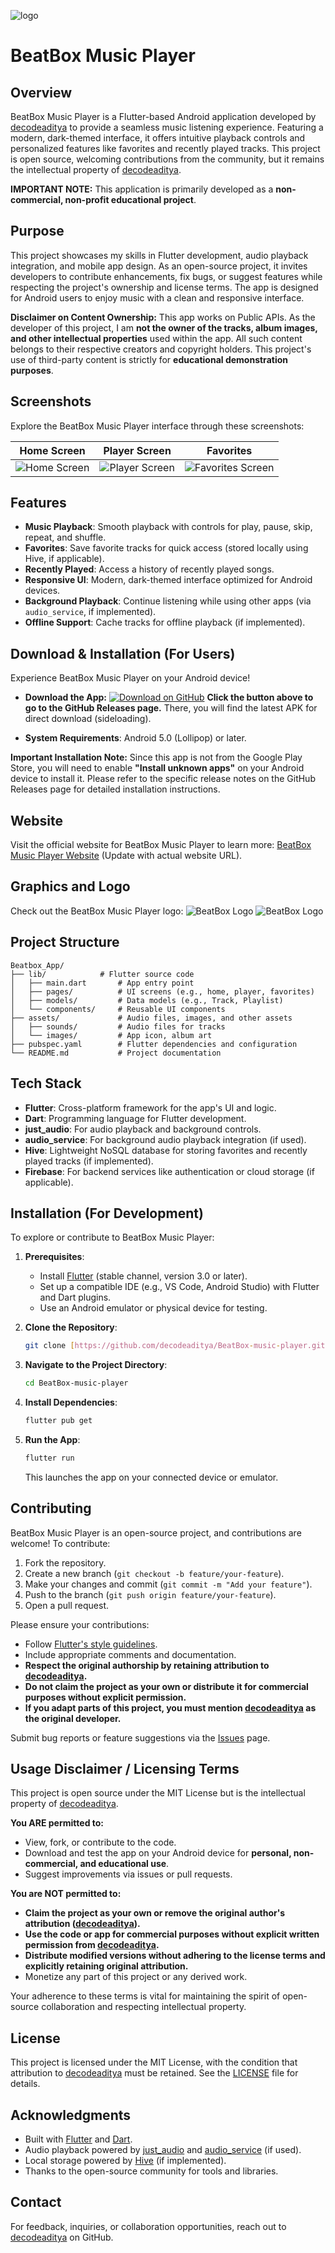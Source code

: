 ![logo](assets/beatbox-poster.png)

# BeatBox Music Player

## Overview
BeatBox Music Player is a Flutter-based Android application developed by [decodeaditya](https://github.com/decodeaditya) to provide a seamless music listening experience. Featuring a modern, dark-themed interface, it offers intuitive playback controls and personalized features like favorites and recently played tracks. This project is open source, welcoming contributions from the community, but it remains the intellectual property of [decodeaditya](https://github.com/decodeaditya).

**IMPORTANT NOTE:** This application is primarily developed as a **non-commercial, non-profit educational project**.

## Purpose
This project showcases my skills in Flutter development, audio playback integration, and mobile app design. As an open-source project, it invites developers to contribute enhancements, fix bugs, or suggest features while respecting the project's ownership and license terms. The app is designed for Android users to enjoy music with a clean and responsive interface.

**Disclaimer on Content Ownership:**
This app works on Public APIs. As the developer of this project, I am **not the owner of the tracks, album images, and other intellectual properties** used within the app. All such content belongs to their respective creators and copyright holders. This project's use of third-party content is strictly for **educational demonstration purposes**.

## Screenshots
Explore the BeatBox Music Player interface through these screenshots:

| Home Screen | Player Screen | Favorites |
|-------------|--------------|-----------|
| ![Home Screen](assets/2.png) | ![Player Screen](assets/3.png) | ![Favorites Screen](assets/List.png) |

## Features
- **Music Playback**: Smooth playback with controls for play, pause, skip, repeat, and shuffle.
- **Favorites**: Save favorite tracks for quick access (stored locally using Hive, if applicable).
- **Recently Played**: Access a history of recently played songs.
- **Responsive UI**: Modern, dark-themed interface optimized for Android devices.
- **Background Playback**: Continue listening while using other apps (via `audio_service`, if implemented).
- **Offline Support**: Cache tracks for offline playback (if implemented).

## Download & Installation (For Users)

Experience BeatBox Music Player on your Android device!

- **Download the App:**
  [![Download on GitHub](https://img.shields.io/badge/Download%20on-GitHub%20Releases-181717?logo=github&style=for-the-badge)](https://github.com/decodeaditya/BeatBox-music-player/releases)
  **Click the button above to go to the GitHub Releases page.** There, you will find the latest APK for direct download (sideloading).

- **System Requirements**: Android 5.0 (Lollipop) or later.

**Important Installation Note:**
Since this app is not from the Google Play Store, you will need to enable **"Install unknown apps"** on your Android device to install it. Please refer to the specific release notes on the GitHub Releases page for detailed installation instructions.

## Website
Visit the official website for BeatBox Music Player to learn more:
[BeatBox Music Player Website](https://beatboxplayer.netlify.app) (Update with actual website URL).

## Graphics and Logo
Check out the BeatBox Music Player logo:
![BeatBox Logo](assets/logo-removebg.png)
![BeatBox Logo](assets/logo_txt.png)

## Project Structure

    Beatbox_App/
    ├── lib/            # Flutter source code
    │   ├── main.dart       # App entry point
    │   ├── pages/          # UI screens (e.g., home, player, favorites)
    │   ├── models/         # Data models (e.g., Track, Playlist)
    │   └── components/     # Reusable UI components
    ├── assets/             # Audio files, images, and other assets
    │   ├── sounds/         # Audio files for tracks
    │   └── images/         # App icon, album art
    ├── pubspec.yaml        # Flutter dependencies and configuration
    └── README.md           # Project documentation

## Tech Stack
- **Flutter**: Cross-platform framework for the app's UI and logic.
- **Dart**: Programming language for Flutter development.
- **just_audio**: For audio playback and background controls.
- **audio_service**: For background audio playback integration (if used).
- **Hive**: Lightweight NoSQL database for storing favorites and recently played tracks (if implemented).
- **Firebase**: For backend services like authentication or cloud storage (if applicable).

## Installation (For Development)
To explore or contribute to BeatBox Music Player:

1.  **Prerequisites**:
    -   Install [Flutter](https://flutter.dev/docs/get-started/install) (stable channel, version 3.0 or later).
    -   Set up a compatible IDE (e.g., VS Code, Android Studio) with Flutter and Dart plugins.
    -   Use an Android emulator or physical device for testing.

2.  **Clone the Repository**:
    ```bash
    git clone [https://github.com/decodeaditya/BeatBox-music-player.git](https://github.com/decodeaditya/BeatBox-music-player.git)
    ```

3.  **Navigate to the Project Directory**:
    ```bash
    cd BeatBox-music-player
    ```

4.  **Install Dependencies**:
    ```bash
    flutter pub get
    ```

5.  **Run the App**:
    ```bash
    flutter run
    ```
    This launches the app on your connected device or emulator.

## Contributing
BeatBox Music Player is an open-source project, and contributions are welcome! To contribute:
1.  Fork the repository.
2.  Create a new branch (`git checkout -b feature/your-feature`).
3.  Make your changes and commit (`git commit -m "Add your feature"`).
4.  Push to the branch (`git push origin feature/your-feature`).
5.  Open a pull request.

Please ensure your contributions:
-   Follow [Flutter's style guidelines](https://flutter.dev/docs/development/tools/formatting).
-   Include appropriate comments and documentation.
-   **Respect the original authorship by retaining attribution to [decodeaditya](https://github.com/decodeaditya).**
-   **Do not claim the project as your own or distribute it for commercial purposes without explicit permission.**
-   **If you adapt parts of this project, you must mention [decodeaditya](https://github.com/decodeaditya) as the original developer.**

Submit bug reports or feature suggestions via the [Issues](https://github.com/decodeaditya/BeatBox-music-player/issues) page.

## Usage Disclaimer / Licensing Terms
This project is open source under the MIT License but is the intellectual property of [decodeaditya](https://github.com/decodeaditya).

**You ARE permitted to:**
-   View, fork, or contribute to the code.
-   Download and test the app on your Android device for **personal, non-commercial, and educational use**.
-   Suggest improvements via issues or pull requests.

**You are NOT permitted to:**
-   **Claim the project as your own or remove the original author's attribution ([decodeaditya](https://github.com/decodeaditya)).**
-   **Use the code or app for commercial purposes without explicit written permission from [decodeaditya](https://github.com/decodeaditya).**
-   **Distribute modified versions without adhering to the license terms and explicitly retaining original attribution.**
-   Monetize any part of this project or any derived work.

Your adherence to these terms is vital for maintaining the spirit of open-source collaboration and respecting intellectual property.

## License
This project is licensed under the MIT License, with the condition that attribution to [decodeaditya](https://github.com/decodeaditya) must be retained. See the [LICENSE](LICENSE) file for details.

## Acknowledgments
-   Built with [Flutter](https://flutter.dev/) and [Dart](https://dart.dev/).
-   Audio playback powered by [just_audio](https://pub.dev/packages/just_audio) and [audio_service](https://pub.dev/packages/audio_service) (if used).
-   Local storage powered by [Hive](https://pub.dev/packages/hive) (if implemented).
-   Thanks to the open-source community for tools and libraries.

## Contact
For feedback, inquiries, or collaboration opportunities, reach out to [decodeaditya](https://github.com/decodeaditya) on GitHub.    

